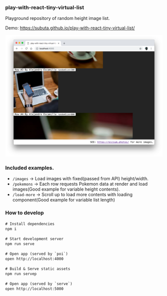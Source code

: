 ### play-with-react-tiny-virtual-list

Playground repository of random height image list.

Demo: https://subuta.github.io/play-with-react-tiny-virtual-list/

<img src="assets/preview.png" width="1058" height="auto">

### Included examples.

- `/images` -> Load images with fixed(passed from API) height/width.
- `/pokemons` -> Each row requests Pokemon data at render and load images(Good example for variable height contents).
- `/load-more` -> Scroll up to load more contents with loading component(Good example for variable list length)

### How to develop

```
# Install dependencies
npm i

# Start development server
npm run serve

# Open app (served by `poi`)
open http://localhost:4000

# Build & Serve static assets
npm run servep

# Open app (served by `serve`)
open http://localhost:5000
```